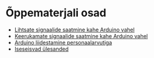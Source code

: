 # Õppematerjali osad

* [Lihtsate signaalide saatmine kahe Arduino vahel](../1_lihtsad_signaalid.md)
* [Keerukamate signaalide saatmine kahe Arduino vahel](../2_keerukamad_signaalid.md)
* [Arduino liidestamine personaalarvutiga](../3_liidestamine_personaalarvutiga.md)
* [Iseseisvad ülesanded](../4_iseseisvad_ülesanded.md)
